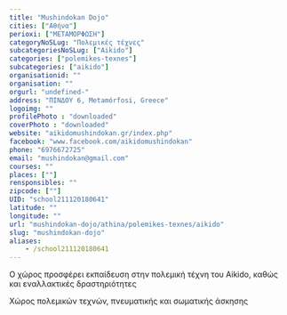 ```yaml
---
title: "Mushindokan Dojo"
cities: ["Αθήνα"]
perioxi: ["ΜΕΤΑΜΟΡΦΩΣΗ"]
categoryNoSLug: "Πολεμικές τέχνες"
subcategoriesNoSLug: ["Aikido"]
categories: ["polemikes-texnes"]
subcategories: ["aikido"]
organisationid: ""
organisation: ""
orgurl: "undefined-"
address: "ΠΙΝΔΟΥ 6, Metamórfosi, Greece"
logoimg: ""
profilePhoto : "downloaded"
coverPhoto : "downloaded"
website: "aikidomushindokan.gr/index.php"
facebook: "www.facebook.com/aikidomushindokan"
phone: "6976672725"
email: "mushindokan@gmail.com"
courses: ""
places: [""]
rensponsibles: ""
zipcode: [""]
UID: "school211120180641"
latitude: ""
longitude: ""
url: "mushindokan-dojo/athina/polemikes-texnes/aikido"
slug: "mushindokan-dojo"
aliases:
    - /school211120180641
---
```



Ο χώρος προσφέρει εκπαίδευση στην πολεμική τέχνη του Aikido, καθώς και εναλλακτικές δραστηριότητες

Χώρος πολεμικών τεχνών, πνευματικής και σωματικής άσκησης